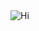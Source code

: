 <img class="hi" src="https://i.pinimg.com/originals/6d/cd/94/6dcd94c7c4bf4800648ef7cbe0113c33.gif" alt="Hi">
